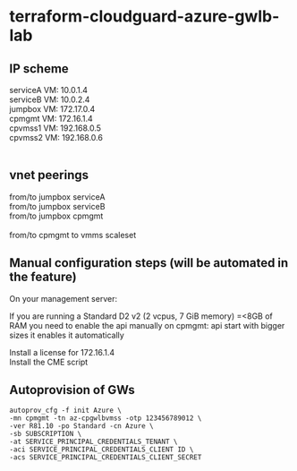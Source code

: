 # terraform-cloudguard-azure-gwlb-lab

## IP scheme

serviceA VM: 10.0.1.4<br>
serviceB VM: 10.0.2.4<br>
jumpbox  VM: 172.17.0.4<br>
cpmgmt   VM: 172.16.1.4<br>
cpvmss1  VM: 192.168.0.5<br>
cpvmss2  VM: 192.168.0.6<br>
<br>
## vnet peerings
from/to jumpbox serviceA<br>
from/to jumpbox serviceB<br>
from/to jumpbox cpmgmt<br>
<br>
from/to cpmgmt to vmms scaleset<br>

## Manual configuration steps (will be automated in the feature)
On your management server:

If you are running a Standard D2 v2 (2 vcpus, 7 GiB memory) =<8GB of RAM you need to enable the api manually on cpmgmt: api start
with bigger sizes it enables it automatically

Install a license for 172.16.1.4<br>
Install the CME script<br>

## Autoprovision of GWs
```
autoprov_cfg -f init Azure \
-mn cpmgmt -tn az-cpgwlbvmss -otp 123456789012 \
-ver R81.10 -po Standard -cn Azure \
-sb SUBSCRIPTION \
-at SERVICE_PRINCIPAL_CREDENTIALS_TENANT \
-aci SERVICE_PRINCIPAL_CREDENTIALS_CLIENT ID \
-acs SERVICE_PRINCIPAL_CREDENTIALS_CLIENT_SECRET
```
